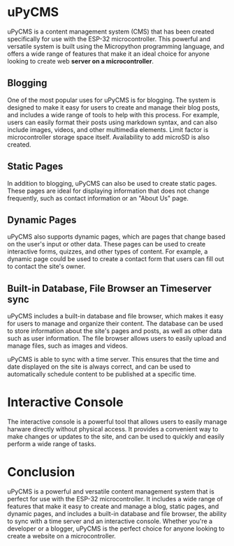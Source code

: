 # uPyCMS
uPyCMS is a content management system (CMS) that has been created specifically for use with the ESP-32 microcontroller. This powerful and versatile system is built using the Micropython programming language, and offers a wide range of features that make it an ideal choice for anyone looking to create web **server on a microcontroller**.

## Blogging

One of the most popular uses for uPyCMS is for blogging. The system is designed to make it easy for users to create and manage their blog posts, and includes a wide range of tools to help with this process. For example, users can easily format their posts using markdown syntax, and can also include images, videos, and other multimedia elements. Limit factor is microcontroller storage space itself. Availability to add microSD is also created.

## Static Pages

In addition to blogging, uPyCMS can also be used to create static pages. These pages are ideal for displaying information that does not change frequently, such as contact information or an "About Us" page.

## Dynamic Pages

uPyCMS also supports dynamic pages, which are pages that change based on the user's input or other data. These pages can be used to create interactive forms, quizzes, and other types of content. For example, a dynamic page could be used to create a contact form that users can fill out to contact the site's owner.

## Built-in Database, File Browser an Timeserver sync

uPyCMS includes a built-in database and file browser, which makes it easy for users to manage and organize their content. The database can be used to store information about the site's pages and posts, as well as other data such as user information. The file browser allows users to easily upload and manage files, such as images and videos.

uPyCMS is able to sync with a time server. This ensures that the time and date displayed on the site is always correct, and can be used to automatically schedule content to be published at a specific time.

# Interactive Console

The interactive console is a powerful tool that allows users to easily manage harware directly without physical access. It provides a convenient way to make changes or updates to the site, and can be used to quickly and easily perform a wide range of tasks.

# Conclusion

uPyCMS is a powerful and versatile content management system that is perfect for use with the ESP-32 microcontroller. It includes a wide range of features that make it easy to create and manage a blog, static pages, and dynamic pages, and includes a built-in database and file browser, the ability to sync with a time server and an interactive console. Whether you're a developer or a blogger, uPyCMS is the perfect choice for anyone looking to create a website on a microcontroller.